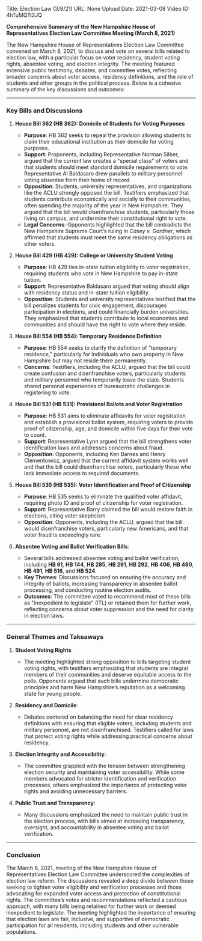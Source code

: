 Title: Election Law (3/8/21)
URL: None
Upload Date: 2021-03-08
Video ID: 4hTuMQTt2JQ

**Comprehensive Summary of the New Hampshire House of Representatives Election Law Committee Meeting (March 8, 2021)**

The New Hampshire House of Representatives Election Law Committee convened on March 8, 2021, to discuss and vote on several bills related to election law, with a particular focus on voter residency, student voting rights, absentee voting, and election integrity. The meeting featured extensive public testimony, debates, and committee votes, reflecting broader concerns about voter access, residency definitions, and the role of students and other groups in the political process. Below is a cohesive summary of the key discussions and outcomes:

---

### **Key Bills and Discussions**

1. **House Bill 362 (HB 362): Domicile of Students for Voting Purposes**
   - **Purpose**: HB 362 seeks to repeal the provision allowing students to claim their educational institution as their domicile for voting purposes.
   - **Support**: Proponents, including Representative Norman Silber, argued that the current law creates a "special class" of voters and that students should meet standard domicile requirements to vote. Representative Al Baldasaro drew parallels to military personnel voting absentee from their home of record.
   - **Opposition**: Students, university representatives, and organizations like the ACLU strongly opposed the bill. Testifiers emphasized that students contribute economically and socially to their communities, often spending the majority of the year in New Hampshire. They argued that the bill would disenfranchise students, particularly those living on campus, and undermine their constitutional right to vote.
   - **Legal Concerns**: Opponents highlighted that the bill contradicts the New Hampshire Supreme Court’s ruling in *Casey v. Gardner*, which affirmed that students must meet the same residency obligations as other voters.

2. **House Bill 429 (HB 429): College or University Student Voting**
   - **Purpose**: HB 429 ties in-state tuition eligibility to voter registration, requiring students who vote in New Hampshire to pay in-state tuition.
   - **Support**: Representative Baldasaro argued that voting should align with residency status and in-state tuition eligibility.
   - **Opposition**: Students and university representatives testified that the bill penalizes students for civic engagement, discourages participation in elections, and could financially burden universities. They emphasized that students contribute to local economies and communities and should have the right to vote where they reside.

3. **House Bill 554 (HB 554): Temporary Residence Definition**
   - **Purpose**: HB 554 seeks to clarify the definition of "temporary residence," particularly for individuals who own property in New Hampshire but may not reside there permanently.
   - **Concerns**: Testifiers, including the ACLU, argued that the bill could create confusion and disenfranchise voters, particularly students and military personnel who temporarily leave the state. Students shared personal experiences of bureaucratic challenges in registering to vote.

4. **House Bill 531 (HB 531): Provisional Ballots and Voter Registration**
   - **Purpose**: HB 531 aims to eliminate affidavits for voter registration and establish a provisional ballot system, requiring voters to provide proof of citizenship, age, and domicile within five days for their vote to count.
   - **Support**: Representative Lynn argued that the bill strengthens voter identification laws and addresses concerns about fraud.
   - **Opposition**: Opponents, including Ken Barnes and Henry Clementowicz, argued that the current affidavit system works well and that the bill could disenfranchise voters, particularly those who lack immediate access to required documents.

5. **House Bill 535 (HB 535): Voter Identification and Proof of Citizenship**
   - **Purpose**: HB 535 seeks to eliminate the qualified voter affidavit, requiring photo ID and proof of citizenship for voter registration.
   - **Support**: Representative Barry claimed the bill would restore faith in elections, citing voter skepticism.
   - **Opposition**: Opponents, including the ACLU, argued that the bill would disenfranchise voters, particularly new Americans, and that voter fraud is exceedingly rare.

6. **Absentee Voting and Ballot Verification Bills**:
   - Several bills addressed absentee voting and ballot verification, including **HB 61**, **HB 144**, **HB 285**, **HB 291**, **HB 292**, **HB 406**, **HB 480**, **HB 491**, **HB 516**, and **HB 524**.
   - **Key Themes**: Discussions focused on ensuring the accuracy and integrity of ballots, increasing transparency in absentee ballot processing, and conducting routine election audits.
   - **Outcomes**: The committee voted to recommend most of these bills as "inexpedient to legislate" (ITL) or retained them for further work, reflecting concerns about voter suppression and the need for clarity in election laws.

---

### **General Themes and Takeaways**

1. **Student Voting Rights**:
   - The meeting highlighted strong opposition to bills targeting student voting rights, with testifiers emphasizing that students are integral members of their communities and deserve equitable access to the polls. Opponents argued that such bills undermine democratic principles and harm New Hampshire’s reputation as a welcoming state for young people.

2. **Residency and Domicile**:
   - Debates centered on balancing the need for clear residency definitions with ensuring that eligible voters, including students and military personnel, are not disenfranchised. Testifiers called for laws that protect voting rights while addressing practical concerns about residency.

3. **Election Integrity and Accessibility**:
   - The committee grappled with the tension between strengthening election security and maintaining voter accessibility. While some members advocated for stricter identification and verification processes, others emphasized the importance of protecting voter rights and avoiding unnecessary barriers.

4. **Public Trust and Transparency**:
   - Many discussions emphasized the need to maintain public trust in the election process, with bills aimed at increasing transparency, oversight, and accountability in absentee voting and ballot verification.

---

### **Conclusion**

The March 8, 2021, meeting of the New Hampshire House of Representatives Election Law Committee underscored the complexities of election law reform. The discussions revealed a deep divide between those seeking to tighten voter eligibility and verification processes and those advocating for expanded voter access and protection of constitutional rights. The committee’s votes and recommendations reflected a cautious approach, with many bills being retained for further work or deemed inexpedient to legislate. The meeting highlighted the importance of ensuring that election laws are fair, inclusive, and supportive of democratic participation for all residents, including students and other vulnerable populations.